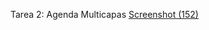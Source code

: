 Tarea 2: Agenda Multicapas
[Screenshot (152)](https://user-images.githubusercontent.com/78834422/155059886-9634fd89-13fc-4e8d-8e0b-1e22f0665675.png)
